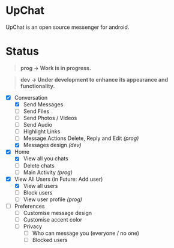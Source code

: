 # UpChat

UpChat is an open source messenger for android.

# Status

> **prog -> Work is in progress.**

> **dev -> Under development to enhance its appearance and functionality.**

- [x] Conversation
	- [x] Send Messages
	- [ ] Send Files
	- [ ] Send Photos / Videos
	- [ ] Send Audio
	- [ ] Highlight Links
	- [ ] Message Actions Delete, Reply and Edit *(prog)*
	- [x] Messages design *(dev)*

- [x] Home
	- [x] View all you chats
	- [ ] Delete chats
	- [ ] Main Activity *(prog)*

- [x] View All Users (in Future: Add user)
	- [x] View all users
	- [ ] Block users
	- [ ] View user profile *(prog)*

- [ ] Preferences
	- [ ] Customise message design
	- [ ] Customise accent color
	- [ ] Privacy
		- [ ] Who can message you (everyone / no one)
		- [ ] Blocked users
